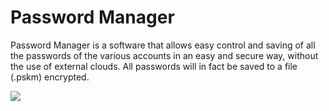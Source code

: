 # Password Manager
Password Manager is a software that allows easy control and saving of all the passwords of the various accounts in an easy and secure way, without the use of external clouds. All passwords will in fact be saved to a file (.pskm) encrypted.

<img src="https://www.mariusbinary.altervista.org/assets/password_manager/docs/prev3.PNG" />
